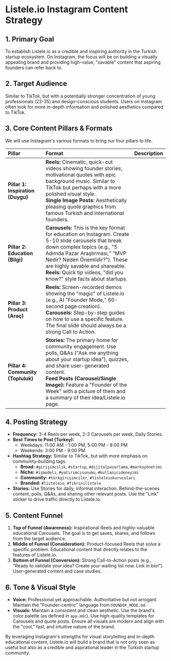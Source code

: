 # Listele.io Instagram Content Strategy

## 1. Primary Goal

To establish Listele.io as a credible and inspiring authority in the Turkish startup ecosystem. On Instagram, the focus will be on building a visually appealing brand and providing high-value, "savable" content that aspiring founders can refer back to.

## 2. Target Audience

Similar to TikTok, but with a potentially stronger concentration of young professionals (22-35) and design-conscious students. Users on Instagram often look for more in-depth information and polished aesthetics compared to TikTok.

## 3. Core Content Pillars & Formats

We will use Instagram's various formats to bring our four pillars to life.

| Pillar | Format | Description |
| :--- | :--- | :--- |
| **Pillar 1: Inspiration (Duygu)** | **Reels:** Cinematic, quick-cut videos showing founder stories, motivational quotes with epic background music. Similar to TikTok but perhaps with a more polished visual style.<br/>**Single Image Posts:** Aesthetically pleasing quote graphics from famous Turkish and international founders. |
| **Pillar 2: Education (Bilgi)** | **Carousels:** This is the key format for education on Instagram. Create 5-10 slide carousels that break down complex topics (e.g., "5 Adımda Pazar Araştırması," "MVP Nedir? Neden Önemlidir?"). These are highly savable and shareable.<br/>**Reels:** Quick tip videos, "did you know?" style facts about startups. |
| **Pillar 3: Product (Araç)** | **Reels:** Screen-recorded demos showing the "magic" of Listele.io (e.g., AI "Founder Mode," 60-second page creation).<br/>**Carousels:** Step-by-step guides on how to use a specific feature. The final slide should always be a strong Call to Action. |
| **Pillar 4: Community (Topluluk)** | **Stories:** The primary home for community engagement. Use polls, Q&As ("Ask me anything about your startup idea"), quizzes, and share user-generated content.<br/>**Feed Posts (Carousel/Single Image):** Feature a "Founder of the Week" with a picture of them and a summary of their idea/Listele.io page. |

## 4. Posting Strategy

- **Frequency:** 3-4 Reels per week, 2-3 Carousels per week, Daily Stories.
- **Best Times to Post (Turkey):**
  - Weekdays: 11:00 AM - 1:00 PM, 5:00 PM - 8:00 PM
  - Weekends: 3:00 PM - 9:00 PM
- **Hashtag Strategy:** Similar to TikTok, but with more emphasis on community-building tags.
  - **Broad:** `#girişimcilik`, `#startup`, `#dijitalpazarlama`, `#markayönetimi`
  - **Niche:** `#işmodeli`, `#yatırımcısunumu`, `#kullanıcıdeneyimi`
  - **Community:** `#türkgirişimciler`, `#listeleiokurucuları`
  - **Branded:** `#listeleio`, `#fikrinilistele`
- **Stories:** Use Stories for daily, informal interaction. Behind-the-scenes content, polls, Q&As, and sharing other relevant posts. Use the "Link" sticker to drive traffic directly to Listele.io.

## 5. Content Funnel

1.  **Top of Funnel (Awareness):** Inspirational Reels and highly-valuable educational Carousels. The goal is to get saves, shares, and follows from the target audience.
2.  **Middle of Funnel (Consideration):** Product-focused Reels that solve a specific problem. Educational content that directly relates to the features of Listele.io.
3.  **Bottom of Funnel (Conversion):** Strong Call-to-Action posts (e.g., "Ready to validate your idea? Create your waiting list now. Link in bio!"). User-generated content and case studies.

## 6. Tone & Visual Style

- **Voice:** Professional yet approachable. Authoritative but not arrogant. Maintain the "Founder-centric" language from `FOUNDER_MODE.md`.
- **Visuals:** Maintain a consistent and clean aesthetic. Use the brand's color palette (as defined in `app.mdc`). Use high-quality templates for Carousels and quote posts. Ensure all visuals are modern and align with the "cool," fast, and intuitive nature of the brand.

By leveraging Instagram's strengths for visual storytelling and in-depth educational content, Listele.io will build a brand that is not only seen as useful but also as a credible and aspirational leader in the Turkish startup community. 
